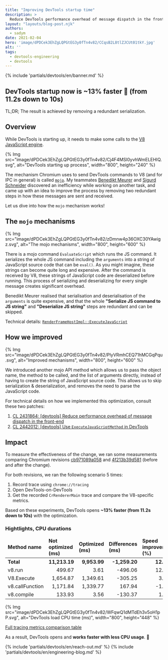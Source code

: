 ```yaml
---
title: "Improving DevTools startup time"
description: >
  Reduce DevTools performance overhead of message dispatch in the front-end.
layout: "layouts/blog-post.njk"
authors:
  - sadym
date: 2021-02-04
hero: 'image/dPDCek3EhZgLQPGtEG3y0fTn4v82/CCqsB2L8tlZJCUt01tkY.jpg'
alt: ''
tags:
  - devtools-engineering
  - devtools
---
```


{% include 'partials/devtools/en/banner.md' %}

## DevTools startup now is ~13% faster 🎉 (from 11.2s down to 10s)
TL;DR; The result is achieved by removing a redundant serialization.

## Overview
While DevTools is starting up, it needs to make some calls to the [V8 JavaScript engine](https://v8.dev/). 

{% Img src="image/dPDCek3EhZgLQPGtEG3y0fTn4v82/Cj4F4MSl0yvhWmELEHIQ.svg", alt="DevTools starting up process", width="800", height="240" %}

The mechanism Chromium uses to send DevTools commands to V8 (and for IPC in general) is called [`mojo`](https://chromium.googlesource.com/chromium/src/+/master/mojo/README.md). My teammates [Benedikt Meurer](https://twitter.com/bmeurer) and [Sigurd Schneider](https://twitter.com/sigurdschn) discovered an inefficiency while working on another task, and came up with an idea to improve the process by removing two redundant steps in how these messages are sent and received.

Let us dive into how the `mojo` mechanism works!

## The `mojo` mechanisms

{% Img src="image/dPDCek3EhZgLQPGtEG3y0fTn4v82/zDmnw4p36OXC30YAwigz.svg", alt="The mojo mechanisms", width="800", height="600" %}

There is a mojo command `EvaluateScript` which runs the JS command. It serializes the whole JS command including the `arguments` into a string of JavaScript source code that can be `eval()`. As you might imagine, these strings can become quite long and expensive. After the command is received by V8, these strings of JavaScript code are deserialized before running. This process of serializing and deserializing for every single message creates significant overhead.

Benedikt Meurer realised that serialisation and deserialisation of the `arguments` is quite expensive, and that the whole  **"Serialize JS command to JS string"** and **"Deserialize JS string"** steps are redundant and can be skipped. 

Technical details: [`RenderFrameHostImpl::ExecuteJavaScript`](https://source.chromium.org/chromium/chromium/src/+/master:content/browser/renderer_host/render_frame_host_impl.cc;drc=df872ce8fcce25af51aa6b0f9fe8b1135b687524;l=1677)

## How we improved

{% Img src="image/dPDCek3EhZgLQPGtEG3y0fTn4v82/PlyVRmhCEQ71hMCGqPqu.svg", alt="Improved mechanisms", width="800", height="600" %}

We introduced another mojo API method which allows us to pass the object name, the method to be called, and the list of arguments directly, instead of having to create the string of JavaScript source code. This allows us to skip serialization & deserialization, and removes the need to parse the JavaScript code.

For technical details on how we implemented this optimization, consult these two patches:

1. [CL 2431864: [devtools] Reduce performance overhead of message dispatch in the front-end](https://chromium-review.googlesource.com/c/chromium/src/+/2431864)
2. [CL 2442012: [devtools] Use `ExecuteJavaScriptMethod` in DevTools](https://chromium-review.googlesource.com/c/chromium/src/+/2442012)

## Impact
To measure the effectiveness of the change, we ran some measurements comparing Chromium revisions [cb971089a058](https://chromium.googlesource.com/chromium/src/+/cb971089a058160601940d2b2a12d360115f66e5) and [4f213b39d581](https://chromium.googlesource.com/chromium/src/+/4f213b39d581eaa69a6d70378c91de2768e0004a) (before and after the change).

For both revisions, we ran the following scenario 5 times:

1. Record trace using `chrome://tracing`
2. Open DevTools-on-DevTools
3. Get the recorded `CrRendererMain` trace and compare the V8-specific metrics.

Based on these experiments, DevTools opens **~13% faster (from 11.2s down to 10s)** with the optimization.

### Hightlights, CPU durations

<table class="responsive" markdown="1">
<thead>
  <tr>
  <td><strong>Method name</strong></td>
  <td><strong>Not optimized (ms)</strong></td>
  <td><strong>Optimized (ms)</strong></td>
  <td><strong>Differences (ms)</strong></td>
  <td><strong>Speed improvement (%)</strong></td>
  </tr>
</thead>
<tbody>
  <tr>
  <td><strong>Total</strong></td>
  <td style="text-align: right;"><strong>11,213.19</strong></td>
  <td style="text-align: right;"><strong>9,953.99</strong></td>
  <td style="text-align: right;"><strong>-1,259.20</strong></td>
  <td style="text-align: right;"><strong>12.65%</strong></td>
  </tr>
  <tr>
  <td>v8.run</td>
  <td style="text-align: right;">499.67</td>
  <td style="text-align: right;">3.61</td>
  <td style="text-align: right;">-496.06</td>
  <td style="text-align: right;">12.65%</td>
  </tr>
  <tr>
  <td>V8.Execute</td>
  <td style="text-align: right;">1,654.87</td>
  <td style="text-align: right;">1,349.61</td>
  <td style="text-align: right;">-305.25</td>
  <td style="text-align: right;">3.07%</td>
  </tr>
  <tr>
  <td>v8.callFunction</td>
  <td style="text-align: right;">1,171.84</td>
  <td style="text-align: right;">1,339.77</td>
  <td style="text-align: right;">167.94</td>
  <td style="text-align: right;">-1.69%</td>
  </tr>
  <tr>
  <td>v8.compile</td>
  <td style="text-align: right;">133.93</td>
  <td style="text-align: right;">3.56</td>
  <td style="text-align: right;">-130.37</td>
  <td style="text-align: right;">1.31%</td>
  </tr>
</tbody>
</table>

{% Img src="image/dPDCek3EhZgLQPGtEG3y0fTn4v82/WFqwQ1dMTdEh3v5oH1pP.svg", alt="DevTools load CPU time (ms)", width="800", height="448" %}

[Full tracing metrics comparison table](https://docs.google.com/spreadsheets/d/1WuWWORPwMre3m4N_MmJvtJ0xTfq-oBnz87cGtB532Ms/edit?resourcekey=0-Xxv_HIGfVaIZvbmDrmZ2GA)

As a result, DevTools opens and **works faster with less CPU usage**. 🎉

{% include 'partials/devtools/en/reach-out.md' %}
{% include 'partials/devtools/en/engineering-blog.md' %}